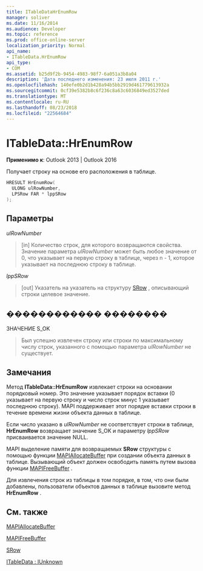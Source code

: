 ```yaml
---
title: ITableDataHrEnumRow
manager: soliver
ms.date: 11/16/2014
ms.audience: Developer
ms.topic: reference
ms.prod: office-online-server
localization_priority: Normal
api_name:
- ITableData.HrEnumRow
api_type:
- COM
ms.assetid: b25d9f2b-9454-4983-98f7-6a051a3b8a04
description: 'Дата последнего изменения: 23 июля 2011 г.'
ms.openlocfilehash: 140efe0b2d1b428a94b5bb2919d461779613932a
ms.sourcegitcommit: 0cf39e5382b8c6f236c8a63c6036849ed3527ded
ms.translationtype: MT
ms.contentlocale: ru-RU
ms.lasthandoff: 08/23/2018
ms.locfileid: "22564684"
---
```

# <a name="itabledatahrenumrow"></a>ITableData::HrEnumRow

  
  
**Применимо к**: Outlook 2013 | Outlook 2016 
  
Получает строку на основе его расположения в таблице. 
  
```cpp
HRESULT HrEnumRow(
  ULONG ulRowNumber,
  LPSRow FAR * lppSRow
);
```

## <a name="parameters"></a>Параметры

 _ulRowNumber_
  
> [in] Количество строк, для которого возвращаются свойства. Значение параметра _ulRowNumber_ может быть любое значение от 0, что указывает на первую строку в таблице, через n - 1, которое указывает на последнюю строку в таблице. 
    
 _lppSRow_
  
> [out] Указатель на указатель на структуру [SRow](srow.md) , описывающий строки целевое значение. 
    
## <a name="return-value"></a>������������ ��������

ЗНАЧЕНИЕ S_OK 
  
> Был успешно извлечен строку или строки по максимальному числу строк, указанного с помощью параметра _ulRowNumber_ не существует. 
    
## <a name="remarks"></a>Замечания

Метод **ITableData::HrEnumRow** извлекает строки на основании порядковый номер. Это значение указывает порядок вставки (0 указывает на первую строку и число строк минус 1 указывает последнюю строку). MAPI поддерживает этот порядке вставки строки в течение времени жизни объекта данных в таблице. 
  
Если число указано в _ulRowNumber_ не соответствует строки в таблице, **HrEnumRow** возвращает значение S_OK и параметру _lppSRow_ присваивается значение NULL. 
  
MAPI выделение памяти для возвращаемых **SRow** структуры с помощью функции [MAPIAllocateBuffer](mapiallocatebuffer.md) при создании объекта данных в таблице. Вызывающий объект должен освободить память путем вызова функции [MAPIFreeBuffer](mapifreebuffer.md) . 
  
Для извлечения строк из таблицы в том порядке, в том, что они были добавлены, пользователи объектов данных в таблице вызовите метод **HrEnumRow** . 
  
## <a name="see-also"></a>См. также



[MAPIAllocateBuffer](mapiallocatebuffer.md)
  
[MAPIFreeBuffer](mapifreebuffer.md)
  
[SRow](srow.md)
  
[ITableData : IUnknown](itabledataiunknown.md)


